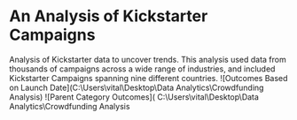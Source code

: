 # An Analysis of Kickstarter Campaigns
Analysis of Kickstarter data to uncover trends. This analysis used data from thousands of campaigns across a wide range of industries, and included Kickstarter Campaigns spanning nine different countries.
![Outcomes Based on Launch Date](C:\Users\vital\Desktop\Data Analytics\Crowdfunding Analysis)
![Parent Category Outcomes](
C:\Users\vital\Desktop\Data Analytics\Crowdfunding Analysis


